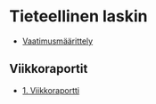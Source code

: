 # Tieteellinen laskin

- [Vaatimusmäärittely]( [vaatimusmäärittely.md](documentation\vaatimusmäärittely.md) )

## Viikkoraportit

- [1. Viikkoraportti]( [viikkoraportti_1.md](documentation\viikkoraportti_1.md) )